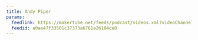 ```yaml
---
title: Andy Piper
params:
  feedlink: https://makertube.net/feeds/podcast/videos.xml?videoChannelId=7056
  feedid: a0ae47f33501c37373a6761a26104ce8
---
```


